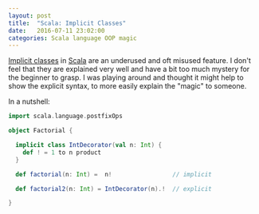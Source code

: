 ```yaml
---
layout: post
title:  "Scala: Implicit Classes"
date:   2016-07-11 23:02:00
categories: Scala language OOP magic
---
```


[Implicit classes](http://docs.scala-lang.org/overviews/core/implicit-classes.html)
in [Scala](http://scala-lang.org/) are an underused and oft misused feature. I
don't feel that they are explained very well and have a bit too much mystery for
the beginner to grasp. I was playing around and thought it might help to show
the explicit syntax, to more easily explain the "magic" to someone.

In a nutshell:

```scala
import scala.language.postfixOps

object Factorial {

  implicit class IntDecorator(val n: Int) {
    def ! = 1 to n product
  }

  def factorial(n: Int) =  n!                 // implicit

  def factorial2(n: Int) = IntDecorator(n).!  // explicit

}
```

